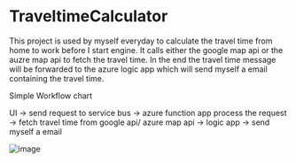 # TraveltimeCalculator

This project is used by myself everyday to calculate the travel time from home to work before I start engine. 
It calls either the google map api or the auzre map api to fetch the travel time. 
In the end the travel time message will be forwarded to the azure logic app which will send myself a email containing the travel time. 

Simple Workflow chart

UI &rarr; send request to service bus &rarr; azure function app process the request &rarr; fetch travel time from google api/ azure map api &rarr; logic app &rarr; send myself a email


![image](https://user-images.githubusercontent.com/3876170/205246797-0b4fa4c6-ba16-4657-b688-b6164616f99b.png)
